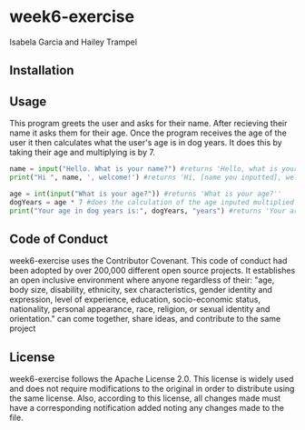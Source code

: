 # week6-exercise
Isabela Garcia and Hailey Trampel

## Installation

## Usage
This program greets the user and asks for their name. After recieving their name it asks them for their age. Once the program receives the age of the user it then calculates what the user's age is in dog years. It does this by taking their age and multiplying is by 7.

```python
name = input("Hello. What is your name?") #returns 'Hello, what is your name?''
print("Hi ", name, ', welcome!') #returns 'Hi, [name you inputted], welcome!'
```
```python
age = int(input("What is your age?")) #returns 'What is your age?''
dogYears = age * 7 #does the calculation of the age inputed multiplied by 7'
print("Your age in dog years is:", dogYears, "years") #returns 'Your are in dog years is: [the age calculated] years''
```
## Code of Conduct
week6-exercise uses the Contributor Covenant. This code of conduct had been adopted by over 200,000 different open source projects. It establishes an open inclusive environment where anyone regardless of their: 
"age, body size, disability, ethnicity, sex characteristics, gender identity and expression, level of experience, education, socio-economic status, nationality, personal appearance, race, religion, or sexual identity and orientation." 
can come together, share ideas, and contribute to the same project

## License
week6-exercise follows the Apache License 2.0. This license is widely used and does not require modifications to the original in order to distribute using the same license. Also, according to this license, all changes made must have a corresponding notification added noting any changes made to the file.